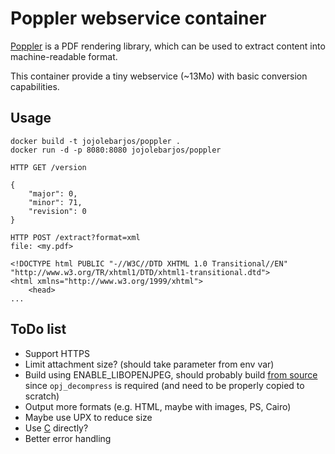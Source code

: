 
# Poppler webservice container

[Poppler](https://poppler.freedesktop.org/) is a PDF rendering library, which can be used to extract content into machine-readable format.

This container provide a tiny webservice (~13Mo) with basic conversion capabilities.


## Usage

```
docker build -t jojolebarjos/poppler .
docker run -d -p 8080:8080 jojolebarjos/poppler
```

```
HTTP GET /version

{
    "major": 0,
    "minor": 71,
    "revision": 0
}
```

```
HTTP POST /extract?format=xml
file: <my.pdf>

<!DOCTYPE html PUBLIC "-//W3C//DTD XHTML 1.0 Transitional//EN" "http://www.w3.org/TR/xhtml1/DTD/xhtml1-transitional.dtd">
<html xmlns="http://www.w3.org/1999/xhtml">
    <head>
...
```


## ToDo list

 * Support HTTPS
 * Limit attachment size? (should take parameter from env var)
 * Build using ENABLE_LIBOPENJPEG, should probably build [from source](https://github.com/uclouvain/openjpeg) since `opj_decompress` is required (and need to be properly copied to scratch)
 * Output more formats (e.g. HTML, maybe with images, PS, Cairo)
 * Maybe use UPX to reduce size
 * Use [C](https://blog.golang.org/c-go-cgo) directly?
 * Better error handling
